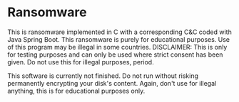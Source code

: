 # Ransomware
This is ransomware implemented in C with a corresponding C&amp;C coded with Java Spring Boot. This ransomware is purely for educational purposes. Use of this program may be illegal in some countries. DISCLAIMER: This is only for testing purposes and can only be used where strict consent has been given. Do not use this for illegal purposes, period.

This software is currently not finished. Do not run without risking permanently encrypting your disk's content. Again, don't use for illegal anything, this is for educational purposes only.